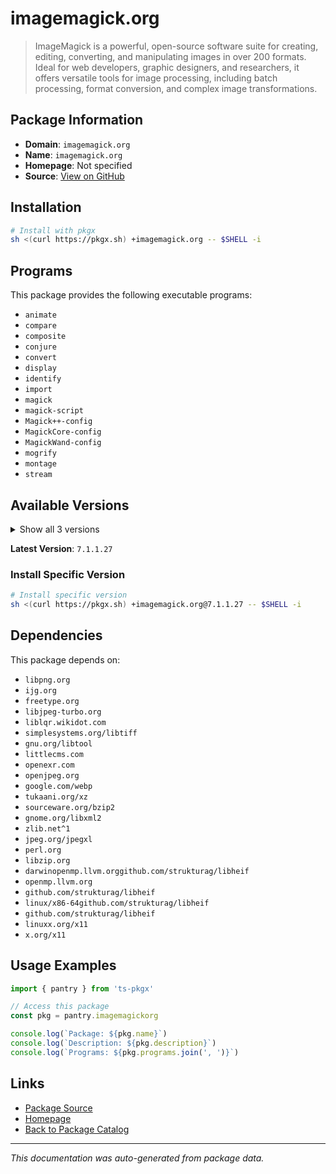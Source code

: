 # imagemagick.org

> ImageMagick is a powerful, open-source software suite for creating, editing, converting, and manipulating images in over 200 formats. Ideal for web developers, graphic designers, and researchers, it offers versatile tools for image processing, including batch processing, format conversion, and complex image transformations.

## Package Information

- **Domain**: `imagemagick.org`
- **Name**: `imagemagick.org`
- **Homepage**: Not specified
- **Source**: [View on GitHub](https://github.com/pkgxdev/pantry/tree/main/projects/imagemagick.org/package.yml)

## Installation

```bash
# Install with pkgx
sh <(curl https://pkgx.sh) +imagemagick.org -- $SHELL -i
```

## Programs

This package provides the following executable programs:

- `animate`
- `compare`
- `composite`
- `conjure`
- `convert`
- `display`
- `identify`
- `import`
- `magick`
- `magick-script`
- `Magick++-config`
- `MagickCore-config`
- `MagickWand-config`
- `mogrify`
- `montage`
- `stream`

## Available Versions

<details>
<summary>Show all 3 versions</summary>

- `7.1.1.27`, `7.1.1.12`, `7.1.0.61`

</details>

**Latest Version**: `7.1.1.27`

### Install Specific Version

```bash
# Install specific version
sh <(curl https://pkgx.sh) +imagemagick.org@7.1.1.27 -- $SHELL -i
```

## Dependencies

This package depends on:

- `libpng.org`
- `ijg.org`
- `freetype.org`
- `libjpeg-turbo.org`
- `liblqr.wikidot.com`
- `simplesystems.org/libtiff`
- `gnu.org/libtool`
- `littlecms.com`
- `openexr.com`
- `openjpeg.org`
- `google.com/webp`
- `tukaani.org/xz`
- `sourceware.org/bzip2`
- `gnome.org/libxml2`
- `zlib.net^1`
- `jpeg.org/jpegxl`
- `perl.org`
- `libzip.org`
- `darwinopenmp.llvm.orggithub.com/strukturag/libheif`
- `openmp.llvm.org`
- `github.com/strukturag/libheif`
- `linux/x86-64github.com/strukturag/libheif`
- `github.com/strukturag/libheif`
- `linuxx.org/x11`
- `x.org/x11`

## Usage Examples

```typescript
import { pantry } from 'ts-pkgx'

// Access this package
const pkg = pantry.imagemagickorg

console.log(`Package: ${pkg.name}`)
console.log(`Description: ${pkg.description}`)
console.log(`Programs: ${pkg.programs.join(', ')}`)
```

## Links

- [Package Source](https://github.com/pkgxdev/pantry/tree/main/projects/imagemagick.org/package.yml)
- [Homepage](#)
- [Back to Package Catalog](../package-catalog.md)

---

*This documentation was auto-generated from package data.*
